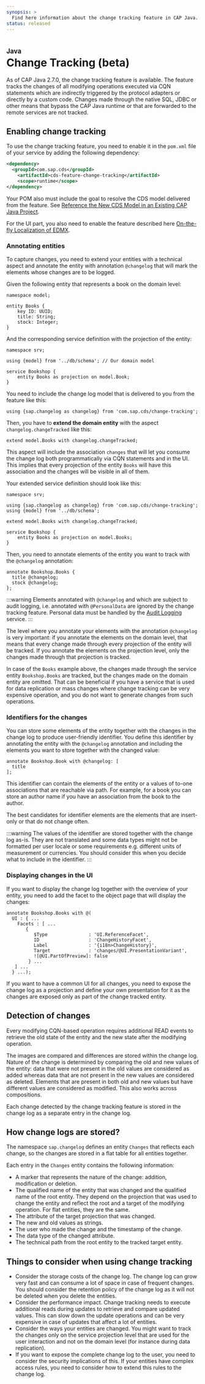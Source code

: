```yaml
---
synopsis: >
  Find here information about the change tracking feature in CAP Java.
status: released
---
```


# Change Tracking (beta)
<style scoped>
  h1:before {
    content: "Java"; display: block; font-size: 60%; margin: 0 0 .2em;
  }
</style>

As of CAP Java 2.7.0, the change tracking feature is available. The feature tracks the changes of all modifying 
operations executed via CQN statements which are indirectly triggered by the protocol adapters or directly by a custom code. 
Changes made through the native SQL, JDBC or other means that bypass the CAP Java runtime or that are forwarded 
to the remote services are not tracked.

## Enabling change tracking

To use the change tracking feature, you need to enable it in the `pom.xml` file of your service by adding the following dependency:

```xml
<dependency>
  <groupId>com.sap.cds</groupId>
    <artifactId>cds-feature-change-tracking</artifactId>
    <scope>runtime</scope>
</dependency>
```

Your POM also must include the goal to resolve the CDS model delivered from the feature. 
See [Reference the New CDS Model in an Existing CAP Java Project](./plugins#reference-the-new-cds-model-in-an-existing-cap-java-project).

For the UI part, you also need to enable the feature described 
here [On-the-fly Localization of EDMX](https://cap.cloud.sap/docs/releases/dec23#on-the-fly-localization-of-edmx).

### Annotating entities

To capture changes, you need to extend your entities with a technical aspect and annotate the entity 
with annotation `@changelog` that will mark the elements whose changes are to be logged.

Given the following entity that represents a book on the domain level:

```cds
namespace model;

entity Books {
    key ID: UUID;
    title: String;
    stock: Integer;
}
```

And the corresponding service definition with the projection of the entity:

```cds
namespace srv;

using {model} from '../db/schema'; // Our domain model

service Bookshop {
    entity Books as projection on model.Book;
}
```

You need to include the change log model that is delivered to you from the feature like this:

```cds
using {sap.changelog as changelog} from 'com.sap.cds/change-tracking';
```

Then, you have to **extend the domain entity** with the aspect `changelog.changeTracked` like this: 

```cds
extend model.Books with changelog.changeTracked;
```

This aspect will include the association `changes` that will let you consume the change log both programmatically 
via CQN statements and in the UI. This implies that every projection 
of the entity `Books` will have this association and the changes will be visible in all of them. 

Your extended service definition should look like this:

```cds
namespace srv;

using {sap.changelog as changelog} from 'com.sap.cds/change-tracking';
using {model} from '../db/schema';

extend model.Books with changelog.changeTracked;

service Bookshop {
    entity Books as projection on model.Books;
}
```

Then, you need to annotate elements of the entity you want to track with the `@changelog` annotation:

```cds
annotate Bookshop.Books {
  title @changelog;
  stock @changelog;
};
```

:::warning
Elements annotated with `@changelog` and which are subject to audit logging, i.e. annotated 
with `@PersonalData` are ignored by the change tracking feature. 
Personal data must be handled by the [Audit Logging](./auditlog) service.
:::

The level where you annotate your elements with the annotation `@changelog` is very important: if you annotate
the elements on the domain level, that means that every change made through every projection of the entity will be tracked.
If you annotate the elements on the projection level, only the changes made through that projection is tracked.

In case of the `Books` example above, the changes made through the service entity `Bookshop.Books` are tracked, but the changes
made on the domain entity are omitted. That can be beneficial if you have a service that is used for data replication
or mass changes where change tracking can be very expensive operation, and you do not want to generate changes from such operations.

### Identifiers for the changes

You can store some elements of the entity together with the changes in the change log to produce user-friendly identifier. 
You define this identifier by annotating the entity with the `@changelog` annotation and including the elements you want
to store together with the changed value:

```cds
annotate Bookshop.Book with @changelog: [
  title
];
```
This identifier can contain the elements of the entity or a values of to-one associations that are reachable via path. 
For example, for a book you can store an author name if you have an association from the book to the author. 

The best candidates for identifier elements are the elements that are insert-only or that do not change often. 

:::warning
The values of the identifier are stored together with the change log as-is. They are not translated and some data types might 
not be formatted per user locale or some requirements e.g. different units of measurement or currencies. 
You should consider this when you decide what to include in the identifier.
:::

### Displaying changes in the UI

If you want to display the change log together with the overview of your entity, you need to add the facet
to the object page that will display the changes:

```cds
annotate Bookshop.Books with @(
  UI : { ...
    Facets : [ ...
       {
          $Type               : 'UI.ReferenceFacet',
          ID                  : 'ChangeHistoryFacet',
          Label               : '{i18n>ChangeHistory}',
          Target              : 'changes/@UI.PresentationVariant',
          ![@UI.PartOfPreview]: false
        } ...
   ] ...
  } ...);
```

If you want to have a common UI for all changes, you need to expose the change log as a projection and define
your own presentation for it as the changes are exposed only as part of the change tracked entity.

## Detection of changes

Every modifying CQN-based operation requires additional READ events to retrieve the old state 
of the entity and the new state after the modifying operation.

The images are compared and differences are stored within the change log. Nature of the change is determined by comparing the old and new 
values of the entity: data that were not present in the old values are considered as added whereas data that are not present in 
the new values are considered as deleted. Elements that are present in both old and new values but have different values 
are considered as modified. This also works across compositions.

Each change detected by the change tracking feature is stored in the change log as a separate entry in the change log.

## How change logs are stored?

The namespace `sap.changelog` defines an entity `Changes` that reflects each change, so the changes are stored in a flat table for all entities together.

Each entry in the `Changes` entity contains the following information:

- A marker that represents the nature of the change: addition, modification or deletion.
- The qualified name of the entity that was changed and the qualified name of the root entity. They depend on the projection that was used to 
  change the entity and reflect the root and a target of the modifying operation. For flat entities, they are the same.
- The attribute of the target projection that was changed. 
- The new and old values as strings. 
- The user who made the change and the timestamp of the change.
- The data type of the changed attribute.
- The technical path from the root entity to the tracked target entity.

## Things to consider when using change tracking

- Consider the storage costs of the change log. The change log can grow very fast and can consume a lot of space 
  in case of frequent changes. You should consider the retention policy of the change log as it will not be deleted when you delete the entities. 
- Consider the performance impact. Change tracking needs to execute additional reads during updates to retrieve and compare updated values. 
  This can slow down the update operations and can be very expensive in case of updates that affect a lot of entities.
- Consider the ways your entities are changed. You might want to track the changes only on the service projection level that are used for 
  the user interaction and not on the domain level (for instance during data replication).
- If you want to expose the complete change log to the user, you need to consider the security implications of this. If your entities have complex access rules, 
  you need to consider how to extend this rules to the change log. 
